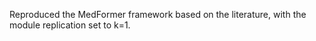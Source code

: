 Reproduced the MedFormer framework based on the literature, with the module replication set to k=1.
